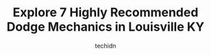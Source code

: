 ---
layout: ampstory
image: https://images.unsplash.com/photo-1617814065893-00757125efab?ixlib=rb-4.0.3&ixid=MnwxMjA3fDB8MHxwaG90by1wYWdlfHx8fGVufDB8fHx8&auto=format&fit=crop&w=640&h=853&q=80
author: techidn
featured: false
description: For top-quality automotive repairs and maintenance, visit the 7 best Dodge Mechanic in Louisville KY, USA. Their reputation for excellence and their dedication to customer satisfaction make 
title: Explore 7 Highly Recommended Dodge Mechanics in Louisville KY
cover:
   title: Explore 7 Highly Recommended Dodge Mechanics in Louisville KY
   subtitle: Rickpate
   background: https://images.unsplash.com/photo-1617814065893-00757125efab?ixlib=rb-4.0.3&ixid=MnwxMjA3fDB8MHxwaG90by1wYWdlfHx8fGVufDB8fHx8&auto=format&fit=crop&w=640&h=853&q=80

pages: 
 - layout: thirds
   top: <h1>#1 Commonwealth Dodge RAM</h1>
   bottom: "<p>I had a great buying experience with Nick Crews and the great people at Commonwealth Dodge.  The entire process was simple, fast, and all my questions were answered quick</p>"
   background: https://www.knot35.com/toplist/wp-content/uploads/2023/06/best-dodge-mechanic-1-in-louisville-ky-1685839429.jpeg
   backgroundblur: true
 - layout: thirds
   top: <h1>#2 SMI Automotive Service</h1>
   bottom: "<p>280 N Hubbards Ln, Louisville, KY 40207, United States</p>"
   background: https://www.knot35.com/toplist/wp-content/uploads/2023/06/best-dodge-mechanic-2-in-louisville-ky-1685839429.jpeg
   cta:
      link: https://www.knot35.com/toplist/explore-7-highly-recommended-dodge-mechanics-in-louisville-ky/
      text: Explore 7 Highly Recommended Dodge Mechanics in Louisville KY
 - layout: thirds
   top: <h1>#3 Louisville Automotive Shop</h1>
   bottom: "<p>4409 Bardstown Rd, Louisville, KY 40218, United States</p>"
   background: https://www.knot35.com/toplist/wp-content/uploads/2023/06/best-dodge-mechanic-3-in-louisville-ky-1685839430.jpeg
   cta:
      link: https://www.knot35.com/toplist/explore-7-highly-recommended-dodge-mechanics-in-louisville-ky/
      text: Explore 7 Highly Recommended Dodge Mechanics in Louisville KY
 - layout: thirds
   top: <h1>#4 Springdale Automotive Centers</h1>
   bottom: "<p>8005 Brownsboro Rd, Louisville, KY 40241, United States</p>"
   background: https://images.unsplash.com/photo-1510906594845-bc082582c8cc?ixlib=rb-4.0.3&ixid=MnwxMjA3fDB8MHxwaG90by1wYWdlfHx8fGVufDB8fHx8&auto=format&fit=crop&w=640&h=853&q=80
   cta:
      link: https://www.knot35.com/toplist/explore-7-highly-recommended-dodge-mechanics-in-louisville-ky/
      text: Explore 7 Highly Recommended Dodge Mechanics in Louisville KY
 - layout: thirds
   top: <h1>#5 Overley Automotive</h1>
   bottom: "<p>3800 Fern Valley Rd, Louisville, KY 40219, United States</p>"
   background: https://images.unsplash.com/photo-1620421680010-0766ff230392?ixlib=rb-4.0.3&ixid=MnwxMjA3fDB8MHxwaG90by1wYWdlfHx8fGVufDB8fHx8&auto=format&fit=crop&w=640&h=853&q=80
   cta:
      link: https://www.knot35.com/toplist/explore-7-highly-recommended-dodge-mechanics-in-louisville-ky/
      text: Explore 7 Highly Recommended Dodge Mechanics in Louisville KY
 - layout: thirds
   top: <h1>#6 Jay Barkers Auto Repair</h1>
   bottom: "<p>4350 Taylor Blvd, Louisville, KY 40215, United States</p>"
   background: https://images.unsplash.com/photo-1597773150796-e5c14ebecbf5?ixlib=rb-4.0.3&ixid=MnwxMjA3fDB8MHxwaG90by1wYWdlfHx8fGVufDB8fHx8&auto=format&fit=crop&w=640&h=853&q=80
   cta:
      link: https://www.knot35.com/toplist/explore-7-highly-recommended-dodge-mechanics-in-louisville-ky/
      text: Explore 7 Highly Recommended Dodge Mechanics in Louisville KY
 - layout: thirds
   top: <h1>#7 Auto-Motion Inc</h1>
   bottom: "<p>636 E Broadway, Louisville, KY 40202, United States</p>"
   background: https://images.unsplash.com/photo-1599422314077-f4dfdaa4cd09?ixlib=rb-4.0.3&ixid=MnwxMjA3fDB8MHxwaG90by1wYWdlfHx8fGVufDB8fHx8&auto=format&fit=crop&w=640&h=853&q=80
   cta:
      link: https://www.knot35.com/toplist/explore-7-highly-recommended-dodge-mechanics-in-louisville-ky/
      text: Explore 7 Highly Recommended Dodge Mechanics in Louisville KY
 - layout: thirds
   middle: Continue reading...
   background: https://images.unsplash.com/photo-1595364397663-fca4f075d796?ixlib=rb-4.0.3&ixid=MnwxMjA3fDB8MHxwaG90by1wYWdlfHx8fGVufDB8fHx8&auto=format&fit=crop&w=640&h=853&q=80
   cta:
      link: https://www.knot35.com/toplist/explore-7-highly-recommended-dodge-mechanics-in-louisville-ky/
      text: Explore 7 Highly Recommended Dodge Mechanics in Louisville KY
      
---
